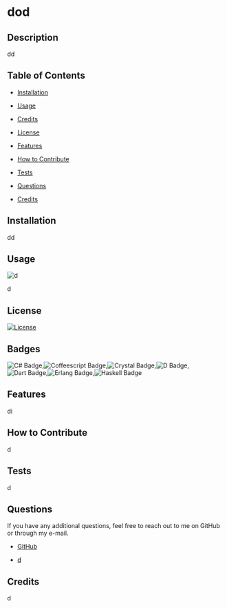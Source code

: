 # __dod__

## __Description__


dd


## __Table of Contents__

- [Installation](#installation)

- [Usage](#usage)

- [Credits](#credits)

- [License](#license)

- [Features](#features)

- [How to Contribute](#how-to-contribute)

- [Tests](#tests)

- [Questions](#questions)

- [Credits](#credits)


## __Installation__

dd

## __Usage__
  
![d](d)
    
d

## __License__

 [![License](https://img.shields.io/badge/License-Apache_2.0-blue.svg)](https://opensource.org/licenses/Apache-2.0)


## __Badges__

![C# Badge](https://img.shields.io/badge/C%23-239120?style=for-the-badge&logo=c-sharp&logoColor=white),![Coffeescript Badge](https://img.shields.io/badge/CoffeeScript-2F2625?style=for-the-badge&logo=CoffeeScript&logoColor=white),![Crystal Badge](https://img.shields.io/badge/Crystal-000000?style=for-the-badge&logo=crystal&logoColor=white),![D Badge](https://img.shields.io/badge/D-CC342D?style=for-the-badge&logo=d&logoColor=white),![Dart Badge](https://img.shields.io/badge/Dart-0175C2?style=for-the-badge&logo=dart&logoColor=white),![Erlang Badge](https://img.shields.io/badge/Erlang-A90533?style=for-the-badge&logo=erlang&logoColor=white),![Haskell Badge](https://img.shields.io/badge/Haskell-5D4F85?style=for-the-badge&logo=haskell&logoColor=white)

## __Features__

di

## __How to Contribute__

d

## __Tests__

d

## __Questions__

If you have any additional questions, feel free to reach out to me on GitHub
or through my e-mail. 

- <a href="d">GitHub</a>

- <a href="mailto:d">d</a>


## __Credits__

d

    
